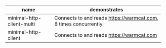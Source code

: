 |name|demonstrates|
---|---
minimal-http-client-multi|Connects to and reads https://warmcat.com, 8 times concurrently
minimal-http-client|Connects to and reads https://warmcat.com
